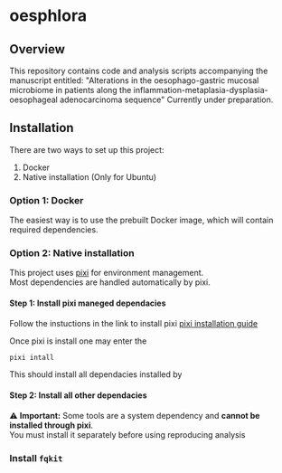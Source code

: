 # oesphlora
## Overview
This repository contains code and analysis scripts accompanying the manuscript entitled:
"Alterations in the oesophago-gastric mucosal microbiome in patients along the inflammation-metaplasia-dysplasia-oesophageal adenocarcinoma sequence"
Currently under preparation.


## Installation

There are two ways to set up this project:

1. Docker
2. Native installation (Only for Ubuntu)

### Option 1: Docker

The easiest way is to use the prebuilt Docker image, which will contain required dependencies.

### Option 2: Native installation

This project uses [pixi](https://pixi.sh) for environment management.  
Most dependencies are handled automatically by pixi.

#### Step 1: Install pixi maneged dependacies
Follow the instuctions in the link to install pixi [pixi installation guide](https://pixi.sh/latest/#installation)

Once pixi is install one may enter the 

```bash
pixi intall
```

This should install all dependacies installed by 

#### Step 2: Install all other dependacies

⚠️ **Important:** Some tools are a system dependency and **cannot be installed through pixi**.  
You must install it separately before using reproducing analysis


### Install `fqkit`
